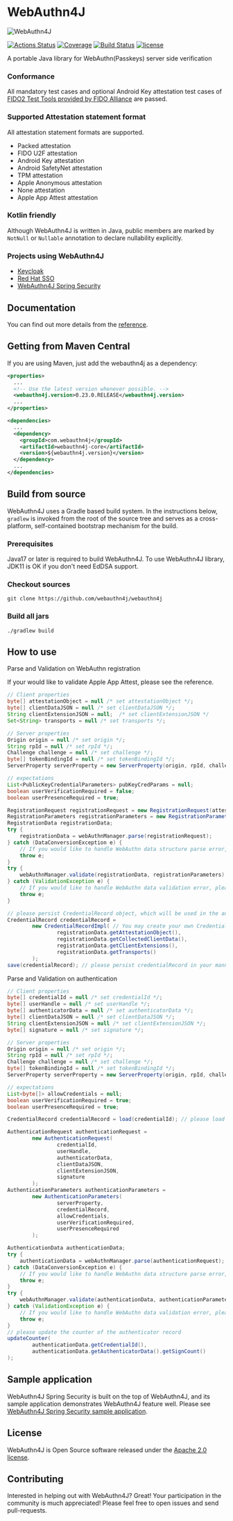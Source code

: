# WebAuthn4J

![WebAuthn4J](./docs/image/logo.png)

[![Actions Status](https://github.com/webauthn4j/webauthn4j/workflows/CI/badge.svg)](https://github.com/webauthn4j/webauthn4j/actions)
[![Coverage](https://sonarcloud.io/api/project_badges/measure?project=webauthn4j&metric=coverage)](https://sonarcloud.io/dashboard?id=webauthn4j)
[![Build Status](https://img.shields.io/maven-central/v/com.webauthn4j/webauthn4j-core.svg)](https://search.maven.org/#search%7Cga%7C1%7Cwebauthn4j)
[![license](https://img.shields.io/github/license/webauthn4j/webauthn4j.svg)](https://github.com/webauthn4j/webauthn4j/blob/master/LICENSE.txt)

A portable Java library for WebAuthn(Passkeys) server side verification

### Conformance

All mandatory test cases and optional Android Key attestation test cases of [FIDO2 Test Tools provided by FIDO Alliance](https://fidoalliance.org/certification/functional-certification/conformance/)
are passed.

### Supported Attestation statement format

All attestation statement formats are supported.

* Packed attestation
* FIDO U2F attestation
* Android Key attestation
* Android SafetyNet attestation
* TPM attestation
* Apple Anonymous attestation
* None attestation
* Apple App Attest attestation

### Kotlin friendly

Although WebAuthn4J is written in Java, public members are marked by `NotNull` or `Nullable` annotation
to declare nullability explicitly.

### Projects using WebAuthn4J

* [Keycloak](https://www.keycloak.org/)
* [Red Hat SSO](https://access.redhat.com/documentation/en-us/red_hat_single_sign-on/7.4/)
* [WebAuthn4J Spring Security](https://github.com/webauthn4j/webauthn4j-spring-security)

## Documentation

You can find out more details from the [reference](https://webauthn4j.github.io/webauthn4j/en/).

## Getting from Maven Central

If you are using Maven, just add the webauthn4j as a dependency:

```xml
<properties>
  ...
  <!-- Use the latest version whenever possible. -->
  <webauthn4j.version>0.23.0.RELEASE</webauthn4j.version>
  ...
</properties>

<dependencies>
  ...
  <dependency>
    <groupId>com.webauthn4j</groupId>
    <artifactId>webauthn4j-core</artifactId>
    <version>${webauthn4j.version}</version>
  </dependency>
  ...
</dependencies>
```


## Build from source

WebAuthn4J uses a Gradle based build system.
In the instructions below, `gradlew` is invoked from the root of the source tree and serves as a cross-platform,
self-contained bootstrap mechanism for the build.

### Prerequisites

Java17 or later is required to build WebAuthn4J.
To use WebAuthn4J library, JDK11 is OK if you don't need EdDSA support.

### Checkout sources

```
git clone https://github.com/webauthn4j/webauthn4j
```

### Build all jars

```
./gradlew build
```

## How to use

Parse and Validation on WebAuthn registration

If your would like to validate Apple App Attest, please see the reference.

```java 
// Client properties
byte[] attestationObject = null /* set attestationObject */;
byte[] clientDataJSON = null /* set clientDataJSON */;
String clientExtensionJSON = null;  /* set clientExtensionJSON */
Set<String> transports = null /* set transports */;

// Server properties
Origin origin = null /* set origin */;
String rpId = null /* set rpId */;
Challenge challenge = null /* set challenge */;
byte[] tokenBindingId = null /* set tokenBindingId */;
ServerProperty serverProperty = new ServerProperty(origin, rpId, challenge, tokenBindingId);

// expectations
List<PublicKeyCredentialParameters> pubKeyCredParams = null;
boolean userVerificationRequired = false;
boolean userPresenceRequired = true;

RegistrationRequest registrationRequest = new RegistrationRequest(attestationObject, clientDataJSON, clientExtensionJSON, transports);
RegistrationParameters registrationParameters = new RegistrationParameters(serverProperty, pubKeyCredParams, userVerificationRequired, userPresenceRequired);
RegistrationData registrationData;
try {
    registrationData = webAuthnManager.parse(registrationRequest);
} catch (DataConversionException e) {
    // If you would like to handle WebAuthn data structure parse error, please catch DataConversionException
    throw e;
}
try {
    webAuthnManager.validate(registrationData, registrationParameters);
} catch (ValidationException e) {
    // If you would like to handle WebAuthn data validation error, please catch ValidationException
    throw e;
}

// please persist CredentialRecord object, which will be used in the authentication process.
CredentialRecord credentialRecord =
        new CredentialRecordImpl( // You may create your own CredentialRecord implementation to save friendly authenticator name
                registrationData.getAttestationObject(),
                registrationData.getCollectedClientData(),
                registrationData.getClientExtensions(),
                registrationData.getTransports()
        );
save(credentialRecord); // please persist credentialRecord in your manner
```

Parse and Validation on authentication
```java 
// Client properties
byte[] credentialId = null /* set credentialId */;
byte[] userHandle = null /* set userHandle */;
byte[] authenticatorData = null /* set authenticatorData */;
byte[] clientDataJSON = null /* set clientDataJSON */;
String clientExtensionJSON = null /* set clientExtensionJSON */;
byte[] signature = null /* set signature */;

// Server properties
Origin origin = null /* set origin */;
String rpId = null /* set rpId */;
Challenge challenge = null /* set challenge */;
byte[] tokenBindingId = null /* set tokenBindingId */;
ServerProperty serverProperty = new ServerProperty(origin, rpId, challenge, tokenBindingId);

// expectations
List<byte[]> allowCredentials = null;
boolean userVerificationRequired = true;
boolean userPresenceRequired = true;

CredentialRecord credentialRecord = load(credentialId); // please load authenticator object persisted in the registration process in your manner

AuthenticationRequest authenticationRequest =
        new AuthenticationRequest(
                credentialId,
                userHandle,
                authenticatorData,
                clientDataJSON,
                clientExtensionJSON,
                signature
        );
AuthenticationParameters authenticationParameters =
        new AuthenticationParameters(
                serverProperty,
                credentialRecord,
                allowCredentials,
                userVerificationRequired,
                userPresenceRequired
        );

AuthenticationData authenticationData;
try {
    authenticationData = webAuthnManager.parse(authenticationRequest);
} catch (DataConversionException e) {
    // If you would like to handle WebAuthn data structure parse error, please catch DataConversionException
    throw e;
}
try {
    webAuthnManager.validate(authenticationData, authenticationParameters);
} catch (ValidationException e) {
    // If you would like to handle WebAuthn data validation error, please catch ValidationException
    throw e;
}
// please update the counter of the authenticator record
updateCounter(
        authenticationData.getCredentialId(),
        authenticationData.getAuthenticatorData().getSignCount()
);
```

## Sample application

WebAuthn4J Spring Security is built on the top of WebAuthn4J, and its sample application demonstrates WebAuthn4J feature well.
Please see [WebAuthn4J Spring Security sample application](https://github.com/webauthn4j/webauthn4j-spring-security).

## License

WebAuthn4J is Open Source software released under the
[Apache 2.0 license](http://www.apache.org/licenses/LICENSE-2.0.html).

## Contributing

Interested in helping out with WebAuthn4J? Great! Your participation in the community is much appreciated!
Please feel free to open issues and send pull-requests.
